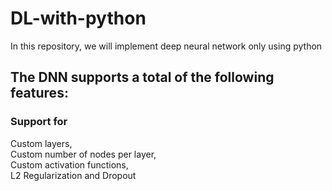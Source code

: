 # DL-with-python
In this repository, we will implement deep neural network only using python
## The DNN supports a total of the following features:
### Support for 
Custom layers,  
Custom number of nodes per layer,   
Custom activation functions,    
L2 Regularization and Dropout   
